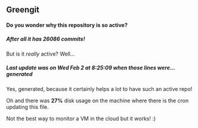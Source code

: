 ## Greengit

#### Do you wonder why this repository is so active?

##### After all it has 26086 commits!

But is it *really* active? Well...

##### Last update was on Wed Feb 2 at 8:25:09 when those lines were... generated

Yes, generated, because it certainly helps a lot to have such an active repo!

Oh and there was **27%** disk usage on the machine
where there is the cron updating this file.

Not the best way to monitor a VM in the cloud but it works! :)

